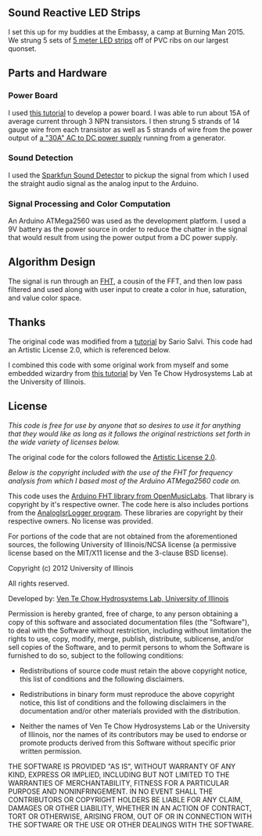 ## Sound Reactive LED Strips

I set this up for my buddies at the Embassy, a camp at Burning Man 2015. We strung 5 sets of [5 meter LED strips](http://www.amazon.com/gp/product/B00B2F3KDQ) off of PVC ribs on our largest quonset.

## Parts and Hardware

### Power Board
I used [this tutorial](https://learn.adafruit.com/rgb-led-strips/usage) to develop a power board. I was able to run about 15A of average current through 3 NPN transistors. I then strung 5 strands of 14 gauge wire from each transistor as well as 5 strands of wire from the power output of [a "30A" AC to DC power supply](http://www.amazon.com/SUPERNIGHT-Switch-Power-Supply-Switching/dp/B00ADGMGEO) running from a generator.

### Sound Detection
I used the [Sparkfun Sound Detector](https://www.sparkfun.com/products/12642) to pickup the signal from which I used the straight audio signal as the analog input to the Arduino.

### Signal Processing and Color Computation

An Arduino ATMega2560 was used as the development platform. I used a 9V battery as the power source in order to reduce the chatter in the signal that would result from using the power output from a DC power supply.

## Algorithm Design

The signal is run through an [FHT](http://wiki.openmusiclabs.com/wiki/ArduinoFHT), a cousin of the FFT, and then low pass filtered and used along with user input to create a color in hue, saturation, and value color space.

## Thanks

The original code was modified from a [tutorial](https://bochovj.wordpress.com/2013/09/14/lightbox-a-vj-oriented-leds-controller/) by Sario Salvi. This code had an Artistic License 2.0, which is referenced below.

I combined this code with some original work from myself and some embedded wizardry from [this tutorial](http://vtchl.uiuc.edu/node/557) by Ven Te Chow Hydrosystems Lab at the University of Illinois.

## License

_This code is free for use by anyone that so desires to use it for anything that they would like as long as it follows the original restrictions set forth in the wide variety of licenses below._

The original code for the colors followed the [Artistic License 2.0](http://opensource.org/licenses/artistic-license-2.0).

_Below is the copyright included with the use of the FHT for frequency analysis from which I based most of the Arduino ATMega2560 code on._

This code uses the [Arduino FHT library from OpenMusicLabs](http://wiki.openmusiclabs.com/wiki/ArduinoFHT).  That library is copyright by it's respective owner.  The code here is also includes portions from the [AnalogIsrLogger program](http://code.google.com/p/beta-lib/downloads/list). These libraries are copyright by their respective owners.  No license was provided.

For portions of the code that are not obtained from the aforementioned sources, the following University of Illinois/NCSA license (a permissive license based on the MIT/X11 license and the 3-clause BSD license).

Copyright (c) 2012 University of Illinois

All rights reserved.
 
Developed by: [Ven Te Chow Hydrosystems Lab, University of Illinois](http://vtchl.illinois.edu)

Permission is hereby granted, free of charge, to any person obtaining a copy of this software and associated documentation files (the "Software"), to deal with the Software without restriction, including without limitation the rights to use, copy, modify, merge, publish, distribute, sublicense, and/or sell copies of the Software, and to permit persons to whom the Software is furnished to do so, subject to the following conditions:
 
- Redistributions of source code must retain the above copyright notice, this list of conditions and the following disclaimers.

- Redistributions in binary form must reproduce the above copyright notice, this list of conditions and the following disclaimers in the documentation and/or other materials provided with the distribution.

- Neither the names of Ven Te Chow Hydrosystems Lab or the University of Illinois, nor the names of its contributors may be used to endorse or promote products derived from this Software without specific prior written permission. 

 
THE SOFTWARE IS PROVIDED "AS IS", WITHOUT WARRANTY OF ANY KIND, EXPRESS OR IMPLIED, INCLUDING BUT NOT LIMITED TO THE WARRANTIES OF MERCHANTABILITY, FITNESS FOR A PARTICULAR PURPOSE AND NONINFRINGEMENT. IN NO EVENT SHALL THE CONTRIBUTORS OR COPYRIGHT HOLDERS BE LIABLE FOR ANY CLAIM, DAMAGES OR OTHER LIABILITY, WHETHER IN AN ACTION OF CONTRACT, TORT OR OTHERWISE, ARISING FROM, OUT OF OR IN CONNECTION WITH THE SOFTWARE OR THE USE OR OTHER DEALINGS WITH THE SOFTWARE.
